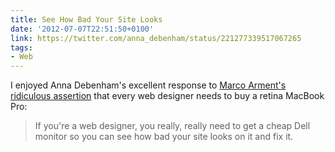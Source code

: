 ```yaml
---
title: See How Bad Your Site Looks
date: '2012-07-07T22:51:50+0100'
link: https://twitter.com/anna_debenham/status/221277339517067265
tags:
- Web
---
```

I enjoyed Anna Debenham's excellent response to [Marco Arment's ridiculous assertion][1] that every web designer needs to buy a retina MacBook Pro:

> If you're a web designer, you really, really need to get a cheap Dell monitor so you can see how bad your site looks on it and fix it.

[1]: https://twitter.com/marcoarment/status/220968507117015040
